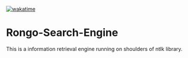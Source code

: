 [![wakatime](https://wakatime.com/badge/github/Murithijoshua/Rongo-Search-Engine.svg)](https://wakatime.com/badge/github/Murithijoshua/Rongo-Search-Engine)
# Rongo-Search-Engine
This is a information retrieval engine running on shoulders of ntlk library. 
